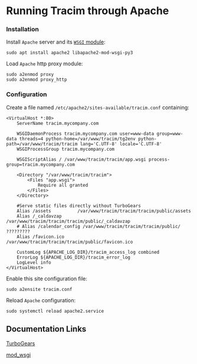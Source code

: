 # Running Tracim through Apache #

### Installation ###

Install `Apache` server and its [`WSGI` module](https://github.com/GrahamDumpleton/mod_wsgi):

    sudo apt install apache2 libapache2-mod-wsgi-py3

Load `Apache` http proxy module:

    sudo a2enmod proxy
    sudo a2enmod proxy_http

### Configuration ###

Create a file named `/etc/apache2/sites-available/tracim.conf` containing:

    <VirtualHost *:80>
        ServerName tracim.mycompany.com

        WSGIDaemonProcess tracim.mycompany.com user=www-data group=www-data threads=4 python-home=/var/www/tracim/tg2env python-path=/var/www/tracim/tracim lang='C.UTF-8' locale='C.UTF-8'
        WSGIProcessGroup tracim.mycompany.com

        WSGIScriptAlias / /var/www/tracim/tracim/app.wsgi process-group=tracim.mycompany.com

        <Directory "/var/www/tracim/tracim">
            <Files "app.wsgi">
                Require all granted
            </Files>
        </Directory>

        #Serve static files directly without TurboGears
        Alias /assets          /var/www/tracim/tracim/tracim/public/assets
        Alias /_caldavzap      /var/www/tracim/tracim/tracim/public/_caldavzap
        # Alias /calendar_config /var/www/tracim/tracim/tracim/public/ ?????????
        Alias /favicon.ico     /var/www/tracim/tracim/tracim/public/favicon.ico

        CustomLog ${APACHE_LOG_DIR}/tracim_access_log combined
        ErrorLog ${APACHE_LOG_DIR}/tracim_error_log
        LogLevel info
    </VirtualHost>

Enable this site configuration file:

    sudo a2ensite tracim.conf

Reload `Apache` configuration:

    sudo systemctl reload apache2.service

## Documentation Links ##

[TurboGears](http://turbogears.readthedocs.io/en/tg2.3.7/cookbook/deploy/mod_wsgi.html)

[mod_wsgi](http://modwsgi.readthedocs.io/en/develop/index.html)
